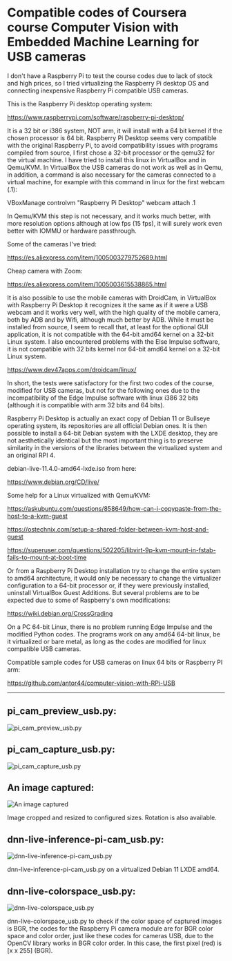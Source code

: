 # Compatible codes of Coursera course Computer Vision with Embedded Machine Learning for USB cameras

I don't have a Raspberry Pi to test the course codes due to lack of stock and high prices, so I tried virtualizing the Raspberry Pi desktop OS and connecting inexpensive Raspberry Pi compatible USB cameras.

This is the Raspberry Pi desktop operating system:

https://www.raspberrypi.com/software/raspberry-pi-desktop/

It is a 32 bit or i386 system, NOT arm, it will install with a 64 bit kernel if the chosen processor is 64 bit. Raspberry Pi Desktop seems very compatible with the original Raspberry Pi, to avoid compatibility issues with programs compiled from source, I first chose a 32-bit processor or the qemu32 for the virtual machine. I have tried to install this linux in VirtualBox and in Qemu/KVM. In VirtualBox the USB cameras do not work as well as in Qemu, in addition, a command is also necessary for the cameras connected to a virtual machine, for example with this command in linux for the first webcam (.1):

VBoxManage controlvm "Raspberry Pi Desktop" webcam attach .1

In Qemu/KVM this step is not necessary, and it works much better, with more resolution options although at low fps (15 fps), it will surely work even better with IOMMU or hardware passthrough.

Some of the cameras I've tried:

https://es.aliexpress.com/item/1005003279752689.html

Cheap camera with Zoom:

https://es.aliexpress.com/item/1005003615538865.html

It is also possible to use the mobile cameras with DroidCam, in VirtualBox with Raspberry Pi Desktop it recognizes it the same as if it were a USB webcam and it works very well, with the high quality of the mobile camera, both by ADB and by Wifi, although much better by ADB. While it must be installed from source, I seem to recall that, at least for the optional GUI application, it is not compatible with the 64-bit amd64 kernel on a 32-bit Linux system. I also encountered problems with the Else Impulse software, it is not compatible with 32 bits kernel nor 64-bit amd64 kernel on a 32-bit Linux system.

https://www.dev47apps.com/droidcam/linux/


In short, the tests were satisfactory for the first two codes of the course, modified for USB cameras, but not for the following ones due to the incompatibility of the Edge Impulse software with linux i386 32 bits (although it is compatible with arm 32 bits and 64 bits).

Raspberry Pi Desktop is actually an exact copy of Debian 11 or Bullseye operating system, its repositories are all official Debian ones. It is then possible to install a 64-bit Debian system with the LXDE desktop, they are not aesthetically identical but the most important thing is to preserve similarity in the versions of the libraries between the virtualized system and an original RPI 4.

debian-live-11.4.0-amd64-lxde.iso from here:

https://www.debian.org/CD/live/

Some help for a Linux virtualized with Qemu/KVM:

https://askubuntu.com/questions/858649/how-can-i-copypaste-from-the-host-to-a-kvm-guest

https://ostechnix.com/setup-a-shared-folder-between-kvm-host-and-guest

https://superuser.com/questions/502205/libvirt-9p-kvm-mount-in-fstab-fails-to-mount-at-boot-time


Or from a Raspberry Pi Desktop installation try to change the entire system to amd64 architecture, it would only be necessary to change the virtualizer configuration to a 64-bit processor or, if they were previously installed, uninstall VirtualBox Guest Additions. But several problems are to be expected due to some of Raspberry's own modifications:

https://wiki.debian.org/CrossGrading


On a PC 64-bit Linux, there is no problem running Edge Impulse and the modified Python codes. The programs work on any amd64 64-bit linux, be it virtualized or bare metal, as long as the codes are modified for linux compatible USB cameras.

Compatible sample codes for USB cameras on linux 64 bits or Raspberry PI arm:

https://github.com/antor44/computer-vision-with-RPi-USB

---

## pi_cam_preview_usb.py:

![pi_cam_preview_usb.py](https://github.com/antor44/computer-vision-with-RPi-USB/blob/main/pi_cam_preview_usb.jpg)

## pi_cam_capture_usb.py:

![pi_cam_capture_usb.py](https://github.com/antor44/computer-vision-with-RPi-USB/blob/main/pi_cam_capture_usb.jpg)

## An image captured:

![An image captured](https://github.com/antor44/computer-vision-with-RPi-USB/blob/main/6.png)

Image cropped and resized to configured sizes. Rotation is also available.

## dnn-live-inference-pi-cam_usb.py:

![dnn-live-inference-pi-cam_usb.py](https://github.com/antor44/computer-vision-with-RPi-USB/blob/main/dnn-live-inference-pi-cam_usb.jpg)

dnn-live-inference-pi-cam_usb.py on a virtualized Debian 11 LXDE amd64.

## dnn-live-colorspace_usb.py:

![dnn-live-colorspace_usb.py](https://github.com/antor44/computer-vision-with-RPi-USB/blob/main/dnn-live-colorspace_usb.jpg)

dnn-live-colorspace_usb.py to check if the color space of captured images is BGR, the codes for the Raspberry Pi camera module are for BGR color space and color order, just like these codes for cameras USB, due to the OpenCV library works in BGR color order. In this case, the first pixel (red) is [x x 255] (BGR).


